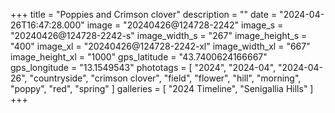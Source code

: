 +++
title = "Poppies and Crimson clover"
description = ""
date = "2024-04-26T16:47:28.000"
image = "20240426@124728-2242"
image_s = "20240426@124728-2242-s"
image_width_s = "267"
image_height_s = "400"
image_xl = "20240426@124728-2242-xl"
image_width_xl = "667"
image_height_xl = "1000"
gps_latitude = "43.7400624166667"
gps_longitude = "13.1549543"
phototags = [ "2024", "2024-04", "2024-04-26", "countryside", "crimson clover", "field", "flower", "hill", "morning", "poppy", "red", "spring" ]
galleries = [ "2024 Timeline", "Senigallia Hills" ]
+++
